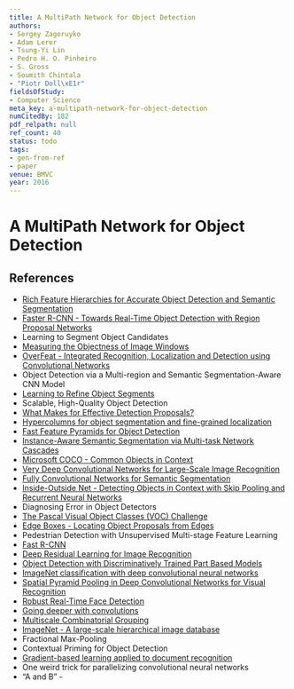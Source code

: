 ```yaml
---
title: A MultiPath Network for Object Detection
authors:
- Sergey Zagoruyko
- Adam Lerer
- Tsung-Yi Lin
- Pedro H. O. Pinheiro
- S. Gross
- Soumith Chintala
- "Piotr Doll\xE1r"
fieldsOfStudy:
- Computer Science
meta_key: a-multipath-network-for-object-detection
numCitedBy: 182
pdf_relpath: null
ref_count: 40
status: todo
tags:
- gen-from-ref
- paper
venue: BMVC
year: 2016
---
```


# A MultiPath Network for Object Detection

## References

- [Rich Feature Hierarchies for Accurate Object Detection and Semantic Segmentation](./rich-feature-hierarchies-for-accurate-object-detection-and-semantic-segmentation.md)
- [Faster R-CNN - Towards Real-Time Object Detection with Region Proposal Networks](./faster-r-cnn-towards-real-time-object-detection-with-region-proposal-networks.md)
- Learning to Segment Object Candidates
- [Measuring the Objectness of Image Windows](./measuring-the-objectness-of-image-windows.md)
- [OverFeat - Integrated Recognition, Localization and Detection using Convolutional Networks](./overfeat-integrated-recognition-localization-and-detection-using-convolutional-networks.md)
- Object Detection via a Multi-region and Semantic Segmentation-Aware CNN Model
- [Learning to Refine Object Segments](./learning-to-refine-object-segments.md)
- Scalable, High-Quality Object Detection
- [What Makes for Effective Detection Proposals?](./what-makes-for-effective-detection-proposals.md)
- [Hypercolumns for object segmentation and fine-grained localization](./hypercolumns-for-object-segmentation-and-fine-grained-localization.md)
- [Fast Feature Pyramids for Object Detection](./fast-feature-pyramids-for-object-detection.md)
- [Instance-Aware Semantic Segmentation via Multi-task Network Cascades](./instance-aware-semantic-segmentation-via-multi-task-network-cascades.md)
- [Microsoft COCO - Common Objects in Context](./microsoft-coco-common-objects-in-context.md)
- [Very Deep Convolutional Networks for Large-Scale Image Recognition](./very-deep-convolutional-networks-for-large-scale-image-recognition.md)
- [Fully Convolutional Networks for Semantic Segmentation](./fully-convolutional-networks-for-semantic-segmentation.md)
- [Inside-Outside Net - Detecting Objects in Context with Skip Pooling and Recurrent Neural Networks](./inside-outside-net-detecting-objects-in-context-with-skip-pooling-and-recurrent-neural-networks.md)
- Diagnosing Error in Object Detectors
- [The Pascal Visual Object Classes (VOC) Challenge](./the-pascal-visual-object-classes-voc-challenge.md)
- [Edge Boxes - Locating Object Proposals from Edges](./edge-boxes-locating-object-proposals-from-edges.md)
- Pedestrian Detection with Unsupervised Multi-stage Feature Learning
- [Fast R-CNN](./fast-r-cnn.md)
- [Deep Residual Learning for Image Recognition](./deep-residual-learning-for-image-recognition.md)
- [Object Detection with Discriminatively Trained Part Based Models](./object-detection-with-discriminatively-trained-part-based-models.md)
- [ImageNet classification with deep convolutional neural networks](./imagenet-classification-with-deep-convolutional-neural-networks.md)
- [Spatial Pyramid Pooling in Deep Convolutional Networks for Visual Recognition](./spatial-pyramid-pooling-in-deep-convolutional-networks-for-visual-recognition.md)
- [Robust Real-Time Face Detection](./robust-real-time-face-detection.md)
- [Going deeper with convolutions](./going-deeper-with-convolutions.md)
- [Multiscale Combinatorial Grouping](./multiscale-combinatorial-grouping.md)
- [ImageNet - A large-scale hierarchical image database](./imagenet-a-large-scale-hierarchical-image-database.md)
- Fractional Max-Pooling
- Contextual Priming for Object Detection
- [Gradient-based learning applied to document recognition](./gradient-based-learning-applied-to-document-recognition.md)
- One weird trick for parallelizing convolutional neural networks
- “A and B” -
